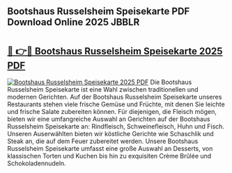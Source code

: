 ## Bootshaus Russelsheim Speisekarte PDF Download Online 2025 JBBLR

# <h2><a href="http://gcaze9i.nevu.top/?p=Bootshaus+Russelsheim+Speisekarte">🔗 👉🔴 Bootshaus Russelsheim Speisekarte 2025 PDF</a></h2>

[![Bootshaus Russelsheim Speisekarte 2025 PDF](https://i.imgur.com/dBaPXMq.png)](http://gcaze9i.nevu.top/?p=Bootshaus+Russelsheim+Speisekarte)
Die Bootshaus Russelsheim Speisekarte ist eine Wahl zwischen traditionellen und modernen Gerichten. Auf der Bootshaus Russelsheim Speisekarte unseres Restaurants stehen viele frische Gemüse und Früchte, mit denen Sie leichte und frische Salate zubereiten können. Für diejenigen, die Fleisch mögen, bieten wir eine umfangreiche Auswahl an Gerichten auf der Bootshaus Russelsheim Speisekarte an: Rindfleisch, Schweinefleisch, Huhn und Fisch. Unseren Auserwählten bieten wir köstliche Gerichte wie Schaschlik und Steak an, die auf dem Feuer zubereitet werden. Unsere Bootshaus Russelsheim Speisekarte umfasst eine große Auswahl an Desserts, von klassischen Torten und Kuchen bis hin zu exquisiten Crème Brûlée und Schokoladennudeln.
